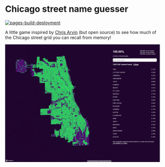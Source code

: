 # Chicago street name guesser

[![pages-build-deployment](https://github.com/willowsokora/chi-street-names/actions/workflows/pages/pages-build-deployment/badge.svg)](https://github.com/willowsokora/chi-street-names/actions/workflows/pages/pages-build-deployment)

A little game inspired by [Chris Arvin](https://twitter.com/chrisarvinsf/status/1701621846813392969) (but open source) to see how much of the Chicago street grid you can recall from memory!

![Image showing the Chciago street name game, where you try to remember the name of every street in Chicago. The game is 100% completed in the image, with every street highlighted in green and listed on the side](https://github.com/willowsokora/chi-street-names/blob/c9f5936bc94de7aeda2b4ba8bf2f5605a63c602d/image.png)
